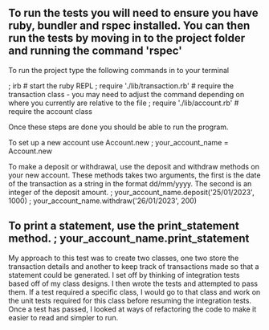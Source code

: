 To run the tests you will need to ensure you have ruby, bundler and rspec installed. 
You can then run the tests by moving in to the project folder and running the command 'rspec'
----------------

To run the project type the following commands in to your terminal

; irb # start the ruby REPL
; require './lib/transaction.rb' # require the transaction class - you may need to adjust the command depending on where you currently are relative to the file
; require './lib/account.rb' # require the account class

Once these steps are done you should be able to run the program.

To set up a new account use Account.new
; your_account_name = Account.new

To make a deposit or withdrawal, use the deposit and withdraw methods on your new account. These methods takes two arguments, the first is the date of the transaction as a string in the format dd/mm/yyyy. The second is an integer of the deposit amount.
; your_account_name.deposit('25/01/2023', 1000)
; your_account_name.withdraw('26/01/2023', 200)

To print a statement, use the print_statement method.
; your_account_name.print_statement
----------------

My approach to this test was to create two classes, one two store the transaction details and another to keep track of transactions made so that a statement could be generated. I set off by thinking of integration tests based off of my class designs. I then wrote the tests and attempted to pass them. If a test required a specific class, I would go to that class and work on the unit tests required for this class before resuming the integration tests. Once a test has passed, I looked at ways of refactoring the code to make it easier to read and simpler to run.
